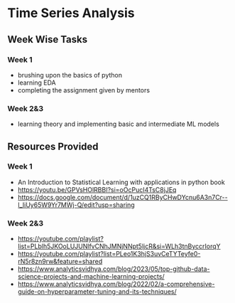 
# Time Series Analysis
## Week Wise Tasks
### Week 1
* brushing upon the basics of python
* learning EDA
* completing the assignment given by mentors
### Week 2&3
* learning theory and implementing basic and intermediate ML models 
## Resources Provided
### Week 1
* An Introduction to Statistical Learning with applications in python book 
* https://youtu.be/GPVsHOlRBBI?si=oOcPucI4TsC8jJEq
* https://docs.google.com/document/d/1uzCQ1RByCHwDYcnu6A3n7Cr--l_IiUy65W9Yr7MWj-Q/edit?usp=sharing

### Week 2&3
*  https://youtube.com/playlist?list=PLblh5JKOoLUJUNlfvCNhJMNjNNpt5ljcR&si=WLh3tnByccrIorqY
* https://youtube.com/playlist?list=PLeo1K3hjS3uvCeTYTeyfe0-rN5r8zn9rw&feature=shared
* https://www.analyticsvidhya.com/blog/2023/05/top-github-data-science-projects-and-machine-learning-projects/
* https://www.analyticsvidhya.com/blog/2022/02/a-comprehensive-guide-on-hyperparameter-tuning-and-its-techniques/






